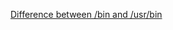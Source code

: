 [Difference between /bin and /usr/bin](https://unix.stackexchange.com/questions/5915/difference-between-bin-and-usr-bin)
